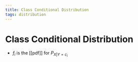 ```yaml
---
title: Class Conditional Distribution
tags: distribution
---
```


# Class Conditional Distribution
- $f_{i}$ is the [[pdf]] for $P_{X|Y=c_{i}}$












































